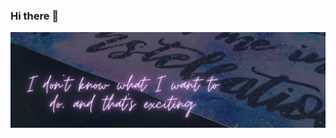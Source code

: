 ### Hi there 👋

<!--
**PratilipiAich/PratilipiAich** is a ✨ _special_ ✨ repository because its `README.md` (this file) appears on your GitHub profile.

Here are some ideas to get you started:

- 🔭 I’m currently working on ...
- 🌱 I’m currently learning ...
- 👯 I’m looking to collaborate on ...
- 🤔 I’m looking for help with ...
- 💬 Ask me about ...
- 📫 How to reach me: ...
- 😄 Pronouns: ...
- ⚡ Fun fact: ...
-->

<img src="https://github.com/PratilipiAich/PratilipiAich/blob/main/ihavenoideawhatimdoing.jpg?raw=true" alt="i have no idea what im doing" />
